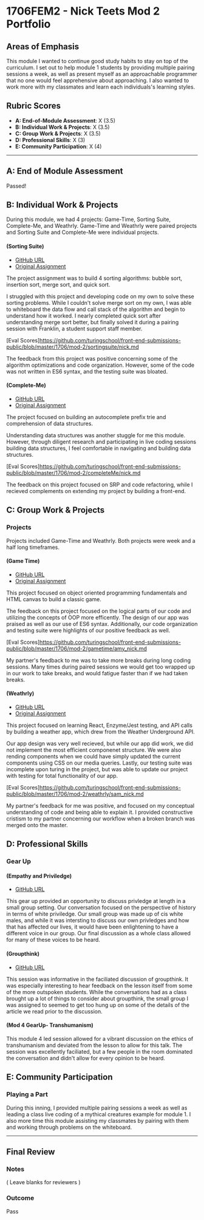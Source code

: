 # 1706FEM2 - Nick Teets Mod 2 Portfolio

## Areas of Emphasis

This module I wanted to continue good study habits to stay on top of the curriculum. I set out to help module 1 students by providing multiple pairing sessions a week, as well as present myself as an approachable programmer that no one would feel apprehensive about approaching. I also wanted to work more with my classmates and learn each individuals's learning styles. 

## Rubric Scores

* **A: End-of-Module Assessment**: X (3.5)
* **B: Individual Work & Projects**: X (3.5)
* **C: Group Work & Projects**: X (3.5)
* **D: Professional Skills**: X (3)
* **E: Community Participation**: X (4)

-----------------------

## A: End of Module Assessment

Passed!

## B: Individual Work & Projects

During this module, we had 4 projects: Game-Time, Sorting Suite, Complete-Me, and Weathrly. Game-Time and Weathrly were paired projects and Sorting Suite and Complete-Me were individual projects.

#### (Sorting Suite)

* [GitHub URL](https://github.com/nicktu12/sorting-suite)
* [Original Assignment](http://frontend.turing.io/projects/sorting-suite.html)

The project assignment was to build 4 sorting algorithms: bubble sort, insertion sort, merge sort, and quick sort.

I struggled with this project and developing code on my own to solve these sorting problems. While I couldn't solve merge sort on my own, I was able to whiteboard the data flow and call stack of the algorithm and begin to understand how it worked. I nearly completed quick sort after understanding merge sort better, but finally solved it during a pairing session with Franklin, a student support staff member. 

[Eval Scores]https://github.com/turingschool/front-end-submissions-public/blob/master/1706/mod-2/sortingsuite/nick.md

The feedback from this project was positive concerning some of the algorithm optimizations and code organization. However, some of the code was not written in ES6 syntax, and the testing suite was bloated. 

#### (Complete-Me)

* [GitHub URL](https://github.com/nicktu12/complete-me)
* [Original Assignment](http://frontend.turing.io/projects/complete-me.html)

The project focused on building an autocomplete prefix trie and comprehension of data structures.

Understanding data structures was another stuggle for me this module. However, through diligent research and participating in live coding sessions building data structures, I feel comfortable in navigating and building data structures. 

[Eval Scores]https://github.com/turingschool/front-end-submissions-public/blob/master/1706/mod-2/completeMe/nick.md

The feedback on this project focused on SRP and code refactoring, while I recieved complements on extending my project by building a front-end.

## C: Group Work & Projects

### Projects

Projects included Game-Time and Weathrly. Both projects were week and a half long timeframes.

#### (Game Time)

* [GitHub URL](https://github.com/nicktu12/game-time)
* [Original Assignment](http://frontend.turing.io/projects/game-time.html)

This project focused on object oriented programming fundamentals and HTML canvas to build a classic game. 

The feedback on this project focused on the logical parts of our code and utilizing the concepts of OOP more efficently. The design of our app was praised as well as our use of ES6 syntax. Additionally, our code organization and testing suite were highlights of our positive feedback as well. 

[Eval Scores]https://github.com/turingschool/front-end-submissions-public/blob/master/1706/mod-2/gametime/amy_nick.md

My partner's feedback to me was to take more breaks during long coding sessions. Many times during paired sessions we would get too wrapped up in our work to take breaks, and would fatigue faster than if we had taken breaks. 

#### (Weathrly)

* [GitHub URL](https://github.com/nicktu12/weatherly)
* [Original Assignment](http://frontend.turing.io/projects/weathrly.html)

This project focused on learning React, Enzyme/Jest testing, and API calls by building a weather app, which drew from the Weather Underground API. 

Our app design was very well recieved, but while our app did work, we did not implement the most efficient componenet structure. We were also rending components when we could have simply updated the current components using CSS on our media queries. Lastly, our testing suite was incomplete upon turing in the project, but was able to update our project with testing for total functionality of our app. 

[Eval Scores]https://github.com/turingschool/front-end-submissions-public/blob/master/1706/mod-2/weathrly/sam_nick.md

My partner's feedback for me was positive, and focused on my conceptual understanding of code and being able to explain it. I provided constructive cristism to my partner concerning our workflow when a broken branch was merged onto the master.

## D: Professional Skills

### Gear Up

#### (Empathy and Priviledge)

* [GitHub URL](
https://github.com/turingschool/gear-up/blob/master/empathy.markdown)

This gear up provided an opportunity to discuss privledge at length in a small group setting. Our conversation focused on the perspective of history in terms of white priviledge. 
Our small group was made up of cis white males, and while it was intersting to discuss our own privledges and how that has affected our lives, it would have been enlightening to have a different voice in our group. Our final discussion as a whole class allowed for many of these voices to be heard. 

#### (Groupthink)

* [GitHub URL](
 https://github.com/turingschool/gear-up/blob/master/groupthink.md)

This session was informative in the faciliated discussion of groupthink. It was especially interesting to hear feedback on the lesson itself from some of the more outspoken students. While the conversations had as a class brought up a lot of things to consider about groupthink, the small group I was assigned to seemed to get too hung up on some of the details of the article we read prior to the discussion. 

#### (Mod 4 GearUp- Transhumanism)

This module 4 led session allowed for a vibrant discussion on the ethics of transhumanism and deviated from the lesson to allow for this talk. The session was excellently faciliated, but a few people in the room dominated the conversation and didn't allow for every opinion to be heard. 


## E: Community Participation

### Playing a Part

During this inning, I provided multiple pairing sessions a week as well as leading a class live coding of a mythical creatures example for module 1. I also more time this module assisting my classmates by pairing with them and working through problems on the whiteboard. 

------------------

## Final Review

### Notes

( Leave blanks for reviewers )

### Outcome

Pass
